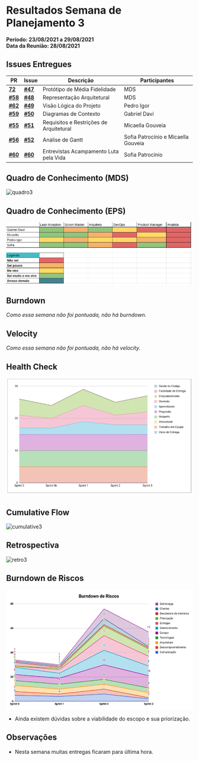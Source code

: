 # Resultados Semana de Planejamento 3

**Período: 23/08/2021 a 29/08/2021**<br>
**Data da Reunião: 28/08/2021**

## Issues Entregues
| PR | Issue | Descrição | Participantes |
|----|-------|-----------|---------------|
| [**72**](https://github.com/fga-eps-mds/2021.1-Multilind-Docs/pull/72) | [**#47**](https://github.com/fga-eps-mds/2021.1-Linguas-Indigenas-Docs/issues/47) | Protótipo de Média Fidelidade | MDS |
| [**#58**](https://github.com/fga-eps-mds/2021.1-Linguas-Indigenas-Docs/pull/58) | [**#48**](https://github.com/fga-eps-mds/2021.1-Linguas-Indigenas-Docs/issues/48) | Representação Arquitetural | MDS |
| [**#62**](https://github.com/fga-eps-mds/2021.1-Linguas-Indigenas-Docs/pull/62) | [**#49**](https://github.com/fga-eps-mds/2021.1-Linguas-Indigenas-Docs/issues/49) | Visão Lógica do Projeto | Pedro Igor |
| [**#59**](https://github.com/fga-eps-mds/2021.1-Linguas-Indigenas-Docs/pull/59) | [**#50**](https://github.com/fga-eps-mds/2021.1-Linguas-Indigenas-Docs/issues/50) | Diagramas de Contexto | Gabriel Davi |
| [**#55**](https://github.com/fga-eps-mds/2021.1-Linguas-Indigenas-Docs/pull/55) | [**#51**](https://github.com/fga-eps-mds/2021.1-Linguas-Indigenas-Docs/issues/51) | Requisitos e Restrições de Arquitetural | Micaella Gouveia |
| [**#56**](https://github.com/fga-eps-mds/2021.1-Linguas-Indigenas-Docs/pull/56) | [**#52**](https://github.com/fga-eps-mds/2021.1-Linguas-Indigenas-Docs/issues/52) | Análise de Gantt | Sofia Patrocínio e Micaella Gouveia |
| [**#60**](https://github.com/fga-eps-mds/2021.1-Linguas-Indigenas-Docs/pull/53) | [**#60**](https://github.com/fga-eps-mds/2021.1-Linguas-Indigenas-Docs/issues/53) | Entrevistas Acampamento Luta pela Vida | Sofia Patrocínio |


## Quadro de Conhecimento (MDS)
![quadro3](../../img/quadroConhecimento/quadro3.png)

## Quadro de Conhecimento (EPS)
![quadro3](../../img/quadroConhecimento/Equadro3.png)

## Burndown
*Como essa semana não foi pontuada, não há burndown.*

## Velocity
*Como essa semana não foi pontuada, não há velocity.*

## Health Check
![health3](../../img/healthCheck/health3.png)

## Cumulative Flow
![cumulative3](../../img/cumulativeFlow/cumulative3.png)

## Retrospectiva
![retro3](../../img/retrospective/retro3.png)

## Burndown de Riscos
![riscos3](../../img/riscos/riscos3.png)

* Ainda existem dúvidas sobre a viabilidade do escopo e sua priorização.


## Observações
- Nesta semana muitas entregas ficaram para última hora.